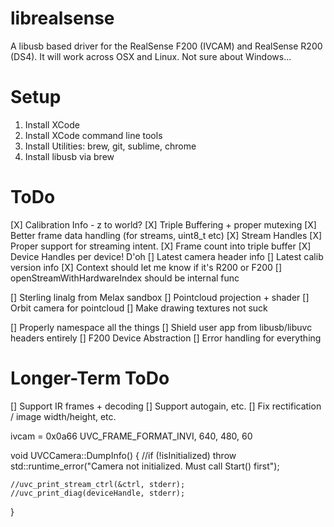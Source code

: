 # librealsense

A libusb based driver for the RealSense F200 (IVCAM) and RealSense R200 (DS4). It will work across OSX and Linux. Not sure about Windows...

# Setup

1. Install XCode
2. Install XCode command line tools
3. Install Utilities: brew, git, sublime, chrome
4. Install libusb via brew

# ToDo
[X] Calibration Info - z to world?
[X] Triple Buffering + proper mutexing
[X] Better frame data handling (for streams, uint8_t etc)
[X] Stream Handles
[X] Proper support for streaming intent.
[X] Frame count into triple buffer
[X] Device Handles per device! D'oh
[] Latest camera header info 
[] Latest calib version info
[X] Context should let me know if it's R200 or F200
[] openStreamWithHardwareIndex should be internal func

[] Sterling linalg from Melax sandbox
[] Pointcloud projection + shader
[] Orbit camera for pointcloud
[] Make drawing textures not suck

[] Properly namespace all the things
[] Shield user app from libusb/libuvc headers entirely
[] F200 Device Abstraction
[] Error handling for everything

# Longer-Term ToDo
[] Support IR frames + decoding
[] Support autogain, etc.
[] Fix rectification / image width/height, etc. 

ivcam = 0x0a66
UVC_FRAME_FORMAT_INVI, 640, 480, 60

void UVCCamera::DumpInfo()
{
    //if (!isInitialized) throw std::runtime_error("Camera not initialized. Must call Start() first");
    
    //uvc_print_stream_ctrl(&ctrl, stderr);
    //uvc_print_diag(deviceHandle, stderr);
}

